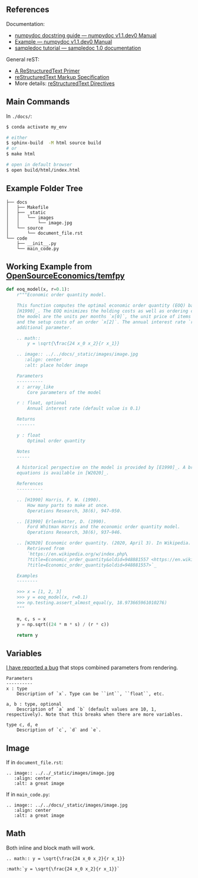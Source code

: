 ## References

Documentation:

- [numpydoc docstring guide — numpydoc v1.1.dev0 Manual](https://numpydoc.readthedocs.io/en/latest/format.html)
- [Example — numpydoc v1.1.dev0 Manual](https://numpydoc.readthedocs.io/en/latest/example.html#example)
- [sampledoc tutorial — sampledoc 1.0 documentation](https://matplotlib.org/sampledoc/)

General reST:

- [A ReStructuredText Primer](https://docutils.sourceforge.io/docs/user/rst/quickstart.html)
- [reStructuredText Markup Specification](https://docutils.sourceforge.io/docs/ref/rst/restructuredtext.html#syntax-details)
- More details: [reStructuredText Directives](https://docutils.sourceforge.io/docs/ref/rst/directives.html)


## Main Commands

In `./docs/`:

```sh
$ conda activate my_env

# either
$ sphinx-build  -M html source build
# or
$ make html

# open in default browser
$ open build/html/index.html
```


## Example Folder Tree

```
├── docs
│   ├── Makefile
│   ├── _static
│   │   └── images
│   │       └── image.jpg
│   └── source
│       └── document_file.rst
└── code
    ├── __init__.py
    └── main_code.py
```


## Working Example from [OpenSourceEconomics/temfpy](https://github.com/OpenSourceEconomics/temfpy)

```python
def eoq_model(x, r=0.1):
    r"""Economic order quantity model.

    This function computes the optimal economic order quantity (EOQ) based on the model presented in
    [H1990]_. The EOQ minimizes the holding costs as well as ordering costs. The core parameters of
    the model are the units per months `x[0]`, the unit price of items in stock `x[1]`,
    and the setup costs of an order `x[2]`. The annual interest rate `r` is treated as an
    additional parameter.

    .. math::
        y = \sqrt{\frac{24 x_0 x_2}{r x_1}}

    .. image:: ../../docs/_static/images/image.jpg
       :align: center
       :alt: place holder image

    Parameters
    ----------
    x : array_like
        Core parameters of the model

    r : float, optional
        Annual interest rate (default value is 0.1)

    Returns
    -------

    y : float
        Optimal order quantity

    Notes
    -----

    A historical perspective on the model is provided by [E1990]_. A brief description with the core
    equations is available in [W2020]_.

    References
    ----------

    .. [H1990] Harris, F. W. (1990).
        How many parts to make at once.
        Operations Research, 38(6), 947–950.

    .. [E1990] Erlenkotter, D. (1990).
        Ford Whitman Harris and the economic order quantity model.
        Operations Research, 38(6), 937–946.

    .. [W2020] Economic order quantity. (2020, April 3). In Wikipedia.
        Retrieved from
        `https://en.wikipedia.org/w/index.php\
        ?title=Economic_order_quantity&oldid=948881557 <https://en.wikipedia.org/w/index.php
        ?title=Economic_order_quantity&oldid=948881557>`_

    Examples
    --------

    >>> x = [1, 2, 3]
    >>> y = eoq_model(x, r=0.1)
    >>> np.testing.assert_almost_equal(y, 18.973665961010276)
    """

    m, c, s = x
    y = np.sqrt((24 * m * s) / (r * c))

    return y
```


## Variables

[I have reported a bug](https://github.com/sphinx-doc/sphinx/issues/7780) that stops combined parameters from rendering.

```
Parameters
----------
x : type
    Description of `x`. Type can be ``int``, ``float``, etc.

a, b : type, optional
    Description of `a` and `b` (default values are 10, 1, respectively). Note that this breaks when there are more variables.

type c, d, e
    Description of `c`, `d` and `e`.
```


## Image

If in `document_file.rst`:

```
.. image:: ../../_static/images/image.jpg
   :align: center
   :alt: a great image
```

If in `main_code.py`:

```
.. image:: ../../docs/_static/images/image.jpg
   :align: center
   :alt: a great image
```


## Math

Both inline and block math will work.

```
.. math:: y = \sqrt{\frac{24 x_0 x_2}{r x_1}}

:math:`y = \sqrt{\frac{24 x_0 x_2}{r x_1}}`
```
